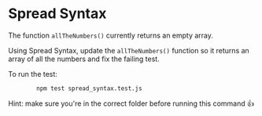 # Spread Syntax

The function `allTheNumbers()` currently returns an empty array.

Using Spread Syntax, update the `allTheNumbers()` function so it returns an array of all the numbers and fix the failing test.

To run the test:

            npm test spread_syntax.test.js

Hint: make sure you're in the correct folder before running this command 👍
